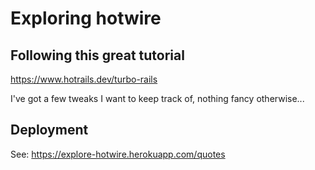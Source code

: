 # Exploring hotwire

## Following this great tutorial 

https://www.hotrails.dev/turbo-rails

I've got a few tweaks I want to keep track of, nothing fancy otherwise...

##  Deployment

See: https://explore-hotwire.herokuapp.com/quotes